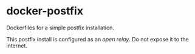 docker-postfix
==============

Dockerfiles for a simple postfix installation.

This postfix install is configured as an *open relay*.
Do not expose it to the internet.

